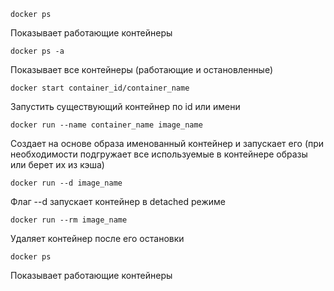 ```
docker ps
```
Показывает работающие контейнеры

```
docker ps -a
```
Показывает все контейнеры (работающие и остановленные)

```
docker start container_id/container_name
```
Запустить существующий контейнер по id или имени

```
docker run --name container_name image_name
```
Создает на основе образа именованный контейнер и запускает его (при необходимости подгружает все используемые в контейнере образы или берет их из кэша)

```
docker run --d image_name
```
Флаг --d запускает контейнер в detached режиме

```
docker run --rm image_name
```
Удаляет контейнер после его остановки

```
docker ps
```
Показывает работающие контейнеры

